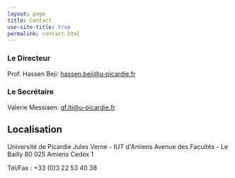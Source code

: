 ```yaml
---
layout: page
title: Contact
use-site-title: true
permalink: contact.html
---
```



 
### Le Directeur 
Prof. Hassen Beji: hassen.beji@u-picardie.fr

### Le Secrétaire 
Valerie Messiaen: gf.lti@u-picardie.fr



## Localisation
Université de Picardie Jules Verne - IUT d'Amiens Avenue des Facultés - Le Bailly 80 025 Amiens Cedex 1 

Tél/Fax : +33 (0)3 22 53 40 38